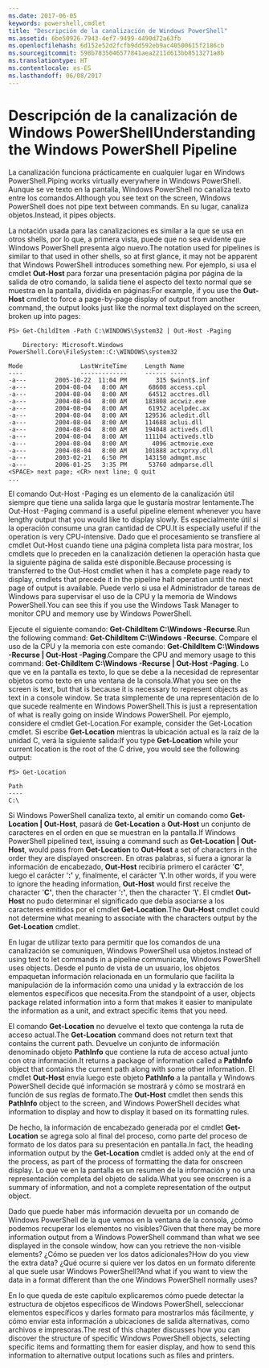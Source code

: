 ```yaml
---
ms.date: 2017-06-05
keywords: powershell,cmdlet
title: "Descripción de la canalización de Windows PowerShell"
ms.assetid: 6be50926-7943-4ef7-9499-4490d72a63fb
ms.openlocfilehash: 6d152e52d2fcfb9dd592eb9ac40500615f2186cb
ms.sourcegitcommit: 598b7835046577841aea2211d613bb8513271a8b
ms.translationtype: HT
ms.contentlocale: es-ES
ms.lasthandoff: 06/08/2017
---
```

# <a name="understanding-the-windows-powershell-pipeline"></a><span data-ttu-id="bf406-103">Descripción de la canalización de Windows PowerShell</span><span class="sxs-lookup"><span data-stu-id="bf406-103">Understanding the Windows PowerShell Pipeline</span></span>
<span data-ttu-id="bf406-104">La canalización funciona prácticamente en cualquier lugar en Windows PowerShell.</span><span class="sxs-lookup"><span data-stu-id="bf406-104">Piping works virtually everywhere in Windows PowerShell.</span></span> <span data-ttu-id="bf406-105">Aunque se ve texto en la pantalla, Windows PowerShell no canaliza texto entre los comandos.</span><span class="sxs-lookup"><span data-stu-id="bf406-105">Although you see text on the screen, Windows PowerShell does not pipe text between commands.</span></span> <span data-ttu-id="bf406-106">En su lugar, canaliza objetos.</span><span class="sxs-lookup"><span data-stu-id="bf406-106">Instead, it pipes objects.</span></span>

<span data-ttu-id="bf406-107">La notación usada para las canalizaciones es similar a la que se usa en otros shells, por lo que, a primera vista, puede que no sea evidente que Windows PowerShell presenta algo nuevo.</span><span class="sxs-lookup"><span data-stu-id="bf406-107">The notation used for pipelines is similar to that used in other shells, so at first glance, it may not be apparent that Windows PowerShell introduces something new.</span></span> <span data-ttu-id="bf406-108">Por ejemplo, si usa el cmdlet **Out-Host** para forzar una presentación página por página de la salida de otro comando, la salida tiene el aspecto del texto normal que se muestra en la pantalla, dividida en páginas:</span><span class="sxs-lookup"><span data-stu-id="bf406-108">For example, if you use the **Out-Host** cmdlet to force a page-by-page display of output from another command, the output looks just like the normal text displayed on the screen, broken up into pages:</span></span>

```
PS> Get-ChildItem -Path C:\WINDOWS\System32 | Out-Host -Paging

    Directory: Microsoft.Windows PowerShell.Core\FileSystem::C:\WINDOWS\system32

Mode                LastWriteTime     Length Name
----                -------------     ------ ----
-a---        2005-10-22  11:04 PM        315 $winnt$.inf
-a---        2004-08-04   8:00 AM      68608 access.cpl
-a---        2004-08-04   8:00 AM      64512 acctres.dll
-a---        2004-08-04   8:00 AM     183808 accwiz.exe
-a---        2004-08-04   8:00 AM      61952 acelpdec.ax
-a---        2004-08-04   8:00 AM     129536 acledit.dll
-a---        2004-08-04   8:00 AM     114688 aclui.dll
-a---        2004-08-04   8:00 AM     194048 activeds.dll
-a---        2004-08-04   8:00 AM     111104 activeds.tlb
-a---        2004-08-04   8:00 AM       4096 actmovie.exe
-a---        2004-08-04   8:00 AM     101888 actxprxy.dll
-a---        2003-02-21   6:50 PM     143150 admgmt.msc
-a---        2006-01-25   3:35 PM      53760 admparse.dll
<SPACE> next page; <CR> next line; Q quit
...
```

<span data-ttu-id="bf406-109">El comando Out-Host -Paging es un elemento de la canalización útil siempre que tiene una salida larga que le gustaría mostrar lentamente.</span><span class="sxs-lookup"><span data-stu-id="bf406-109">The Out-Host -Paging command is a useful pipeline element whenever you have lengthy output that you would like to display slowly.</span></span> <span data-ttu-id="bf406-110">Es especialmente útil si la operación consume una gran cantidad de CPU.</span><span class="sxs-lookup"><span data-stu-id="bf406-110">It is especially useful if the operation is very CPU-intensive.</span></span> <span data-ttu-id="bf406-111">Dado que el procesamiento se transfiere al cmdlet Out-Host cuando tiene una página completa lista para mostrar, los cmdlets que lo preceden en la canalización detienen la operación hasta que la siguiente página de salida esté disponible.</span><span class="sxs-lookup"><span data-stu-id="bf406-111">Because processing is transferred to the Out-Host cmdlet when it has a complete page ready to display, cmdlets that precede it in the pipeline halt operation until the next page of output is available.</span></span> <span data-ttu-id="bf406-112">Puede verlo si usa el Administrador de tareas de Windows para supervisar el uso de la CPU y la memoria de Windows PowerShell.</span><span class="sxs-lookup"><span data-stu-id="bf406-112">You can see this if you use the Windows Task Manager to monitor CPU and memory use by Windows PowerShell.</span></span>

<span data-ttu-id="bf406-113">Ejecute el siguiente comando: **Get-ChildItem C:\\Windows -Recurse**.</span><span class="sxs-lookup"><span data-stu-id="bf406-113">Run the following command: **Get-ChildItem C:\\Windows -Recurse**.</span></span> <span data-ttu-id="bf406-114">Compare el uso de la CPU y la memoria con este comando: **Get-ChildItem C:\\Windows -Recurse | Out-Host -Paging**.</span><span class="sxs-lookup"><span data-stu-id="bf406-114">Compare the CPU and memory usage to this command: **Get-ChildItem C:\\Windows -Recurse | Out-Host -Paging**.</span></span> <span data-ttu-id="bf406-115">Lo que ve en la pantalla es texto, lo que se debe a la necesidad de representar objetos como texto en una ventana de la consola.</span><span class="sxs-lookup"><span data-stu-id="bf406-115">What you see on the screen is text, but that is because it is necessary to represent objects as text in a console window.</span></span> <span data-ttu-id="bf406-116">Se trata simplemente de una representación de lo que sucede realmente en Windows PowerShell.</span><span class="sxs-lookup"><span data-stu-id="bf406-116">This is just a representation of what is really going on inside Windows PowerShell.</span></span> <span data-ttu-id="bf406-117">Por ejemplo, considere el cmdlet Get-Location.</span><span class="sxs-lookup"><span data-stu-id="bf406-117">For example, consider the Get-Location cmdlet.</span></span> <span data-ttu-id="bf406-118">Si escribe **Get-Location** mientras la ubicación actual es la raíz de la unidad C, verá la siguiente salida:</span><span class="sxs-lookup"><span data-stu-id="bf406-118">If you type **Get-Location** while your current location is the root of the C drive, you would see the following output:</span></span>

```
PS> Get-Location

Path
----
C:\
```

<span data-ttu-id="bf406-119">Si Windows PowerShell canaliza texto, al emitir un comando como **Get-Location | Out-Host**, pasará de **Get-Location** a **Out-Host** un conjunto de caracteres en el orden en que se muestran en la pantalla.</span><span class="sxs-lookup"><span data-stu-id="bf406-119">If Windows PowerShell pipelined text, issuing a command such as **Get-Location | Out-Host**, would pass from **Get-Location** to **Out-Host** a set of characters in the order they are displayed onscreen.</span></span> <span data-ttu-id="bf406-120">En otras palabras, si fuera a ignorar la información de encabezado, **Out-Host** recibiría primero el carácter '**C'**, luego el carácter '**:'** y, finalmente, el carácter '**\\'**.</span><span class="sxs-lookup"><span data-stu-id="bf406-120">In other words, if you were to ignore the heading information, **Out-Host** would first receive the character '**C'**, then the character '**:'**, then the character '**\\'**.</span></span> <span data-ttu-id="bf406-121">El cmdlet **Out-Host** no pudo determinar el significado que debía asociarse a los caracteres emitidos por el cmdlet **Get-Location**.</span><span class="sxs-lookup"><span data-stu-id="bf406-121">The **Out-Host** cmdlet could not determine what meaning to associate with the characters output by the **Get-Location** cmdlet.</span></span>

<span data-ttu-id="bf406-122">En lugar de utilizar texto para permitir que los comandos de una canalización se comuniquen, Windows PowerShell usa objetos.</span><span class="sxs-lookup"><span data-stu-id="bf406-122">Instead of using text to let commands in a pipeline communicate, Windows PowerShell uses objects.</span></span> <span data-ttu-id="bf406-123">Desde el punto de vista de un usuario, los objetos empaquetan información relacionada en un formulario que facilita la manipulación de la información como una unidad y la extracción de los elementos específicos que necesita.</span><span class="sxs-lookup"><span data-stu-id="bf406-123">From the standpoint of a user, objects package related information into a form that makes it easier to manipulate the information as a unit, and extract specific items that you need.</span></span>

<span data-ttu-id="bf406-124">El comando **Get-Location** no devuelve el texto que contenga la ruta de acceso actual.</span><span class="sxs-lookup"><span data-stu-id="bf406-124">The **Get-Location** command does not return text that contains the current path.</span></span> <span data-ttu-id="bf406-125">Devuelve un conjunto de información denominado objeto **PathInfo** que contiene la ruta de acceso actual junto con otra información.</span><span class="sxs-lookup"><span data-stu-id="bf406-125">It returns a package of information called a **PathInfo** object that contains the current path along with some other information.</span></span> <span data-ttu-id="bf406-126">El cmdlet **Out-Host** envía luego este objeto **PathInfo** a la pantalla y Windows PowerShell decide qué información se mostrará y cómo se mostrará en función de sus reglas de formato.</span><span class="sxs-lookup"><span data-stu-id="bf406-126">The **Out-Host** cmdlet then sends this **PathInfo** object to the screen, and Windows PowerShell decides what information to display and how to display it based on its formatting rules.</span></span>

<span data-ttu-id="bf406-127">De hecho, la información de encabezado generada por el cmdlet **Get-Location** se agrega solo al final del proceso, como parte del proceso de formato de los datos para su presentación en pantalla.</span><span class="sxs-lookup"><span data-stu-id="bf406-127">In fact, the heading information output by the **Get-Location** cmdlet is added only at the end of the process, as part of the process of formatting the data for onscreen display.</span></span> <span data-ttu-id="bf406-128">Lo que ve en la pantalla es un resumen de la información y no una representación completa del objeto de salida.</span><span class="sxs-lookup"><span data-stu-id="bf406-128">What you see onscreen is a summary of information, and not a complete representation of the output object.</span></span>

<span data-ttu-id="bf406-129">Dado que puede haber más información devuelta por un comando de Windows PowerShell de la que vemos en la ventana de la consola, ¿cómo podemos recuperar los elementos no visibles?</span><span class="sxs-lookup"><span data-stu-id="bf406-129">Given that there may be more information output from a Windows PowerShell command than what we see displayed in the console window, how can you retrieve the non-visible elements?</span></span> <span data-ttu-id="bf406-130">¿Cómo se pueden ver los datos adicionales?</span><span class="sxs-lookup"><span data-stu-id="bf406-130">How do you view the extra data?</span></span> <span data-ttu-id="bf406-131">¿Qué ocurre si quiere ver los datos en un formato diferente al que suele usar Windows PowerShell?</span><span class="sxs-lookup"><span data-stu-id="bf406-131">And what if you want to view the data in a format different than the one Windows PowerShell normally uses?</span></span>

<span data-ttu-id="bf406-132">En lo que queda de este capítulo explicaremos cómo puede detectar la estructura de objetos específicos de Windows PowerShell, seleccionar elementos específicos y darles formato para mostrarlos más fácilmente, y cómo enviar esta información a ubicaciones de salida alternativas, como archivos e impresoras.</span><span class="sxs-lookup"><span data-stu-id="bf406-132">The rest of this chapter discusses how you can discover the structure of specific Windows PowerShell objects, selecting specific items and formatting them for easier display, and how to send this information to alternative output locations such as files and printers.</span></span>

